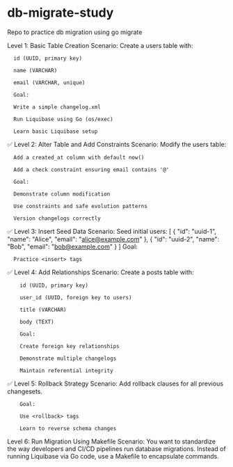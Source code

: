 # db-migrate-study
Repo to practice db migration using go migrate



Level 1: Basic Table Creation
Scenario:
      Create a users table with:

      id (UUID, primary key)

      name (VARCHAR)

      email (VARCHAR, unique)

      Goal:

      Write a simple changelog.xml

      Run Liquibase using Go (os/exec)

      Learn basic Liquibase setup

✅ Level 2: Alter Table and Add Constraints
Scenario:
      Modify the users table:

      Add a created_at column with default now()

      Add a check constraint ensuring email contains '@'

      Goal:

      Demonstrate column modification

      Use constraints and safe evolution patterns

      Version changelogs correctly

✅ Level 3: Insert Seed Data
      Scenario:
      Seed initial users:
      [
        { "id": "uuid-1", "name": "Alice", "email": "alice@example.com" },
        { "id": "uuid-2", "name": "Bob", "email": "bob@example.com" }
      ]
      Goal:

      Practice <insert> tags


✅ Level 4: Add Relationships
        Scenario:
        Create a posts table with:

        id (UUID, primary key)

        user_id (UUID, foreign key to users)

        title (VARCHAR)

        body (TEXT)

        Goal:

        Create foreign key relationships

        Demonstrate multiple changelogs

        Maintain referential integrity

✅ Level 5: Rollback Strategy
        Scenario:
        Add rollback clauses for all previous changesets.

        Goal:

        Use <rollback> tags

        Learn to reverse schema changes

Level 6: Run Migration Using Makefile
Scenario:
You want to standardize the way developers and CI/CD pipelines run database migrations. Instead of running Liquibase via Go code, use a Makefile to encapsulate commands.
